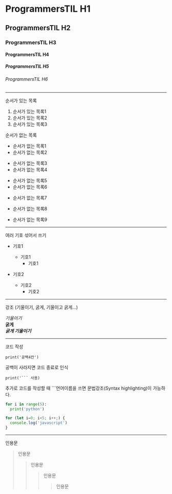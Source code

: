 # ProgrammersTIL H1
## ProgrammersTIL H2
### ProgrammersTIL H3
#### ProgrammersTIL H4
##### ProgrammersTIL H5
###### ProgrammersTIL H6
---

순서가 있는 목록
1. 순서가 있는 목록1
2. 순서가 있는 목록2
3. 순서가 있는 목록3

순서가 없는 목록
- 순서가 없는 목록1
- 순서가 없는 목록2

+ 순서가 없는 목록3
+ 순서가 없는 목록4

* 순서가 없는 목록5
* 순서가 없는 목록6

- 순서가 없는 목록7
+ 순서가 없는 목록8
* 순서가 없는 목록9

---

여러 기호 섞어서 쓰기
- 기호1
  - 기호1
    - 기호1

- 기호2
  + 기호2
    * 기호2
---

강조 (기울이기, 굵게, 기울이고 굵게...)

_기울이기_  
**굵게**  
**_굵게 기울이기_**  

---

코드 작성  

    print('공백4칸')

공백이 사라지면 코드 종료로 인식

```
print('``` 사용)
```

추가로 코드를 작성할 때 ```언어이름을 쓰면 문법강조(Syntax highlighting)이 가능하다.
```python
for i in range(5):
  print('python')
```

```javascript
for (let i=0; i<5; i++;) {
  console.log('javascript')
}
```


---

인용문

> 인용문
> > 인용문
> > > 인용문
> > > > 인용문


